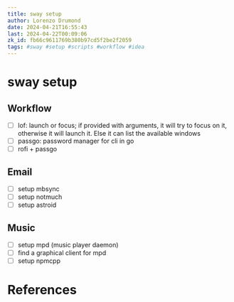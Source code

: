 ```yaml
---
title: sway setup
author: Lorenzo Drumond
date: 2024-04-21T16:55:43
last: 2024-04-22T00:09:06
zk_id: fb66c9611769b380b97cd5f2be2f2059
tags: #sway #setup #scripts #workflow #idea
---
```



# sway setup

## Workflow

- [ ] lof: launch or focus; if provided with arguments, it will try to focus on it, otherwise it will launch it. Else it can list the available windows
- [ ] passgo: password manager for cli in go
- [ ] rofi + passgo

## Email

- [ ] setup mbsync
- [ ] setup notmuch
- [ ] setup astroid

## Music

- [ ] setup mpd (music player daemon)
- [ ] find a graphical client for mpd
- [ ] setup npmcpp

# References
